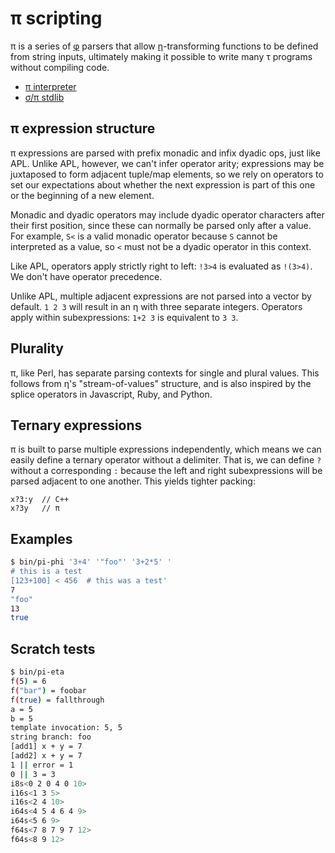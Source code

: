 # π scripting
π is a series of [φ](phi.md) parsers that allow [η](eta.md)-transforming functions to be defined from string inputs, ultimately making it possible to write many τ programs without compiling code.

+ [π interpreter](pi-int.md)
+ [σ/π stdlib](sigma-pi-stdlib.md)


## π expression structure
π expressions are parsed with prefix monadic and infix dyadic ops, just like APL. Unlike APL, however, we can't infer operator arity; expressions may be juxtaposed to form adjacent tuple/map elements, so we rely on operators to set our expectations about whether the next expression is part of this one or the beginning of a new element.

Monadic and dyadic operators may include dyadic operator characters after their first position, since these can normally be parsed only after a value. For example, `S<` is a valid monadic operator because `S` cannot be interpreted as a value, so `<` must not be a dyadic operator in this context.

Like APL, operators apply strictly right to left: `!3>4` is evaluated as `!(3>4)`. We don't have operator precedence.

Unlike APL, multiple adjacent expressions are not parsed into a vector by default. `1 2 3` will result in an η with three separate integers. Operators apply within subexpressions: `1+2 3` is equivalent to `3 3`.


## Plurality
π, like Perl, has separate parsing contexts for single and plural values. This follows from η's "stream-of-values" structure, and is also inspired by the splice operators in Javascript, Ruby, and Python.


## Ternary expressions
π is built to parse multiple expressions independently, which means we can easily define a ternary operator without a delimiter. That is, we can define `?` without a corresponding `:` because the left and right subexpressions will be parsed adjacent to one another. This yields tighter packing:

```
x?3:y  // C++
x?3y   // π
```


## Examples
```bash
$ bin/pi-phi '3+4' '"foo"' '3+2*5' '
# this is a test
[123+100] < 456  # this was a test'
7
"foo"
13
true
```


## Scratch tests
```bash
$ bin/pi-eta
f(5) = 6
f("bar") = foobar
f(true) = fallthrough
a = 5
b = 5
template invocation: 5, 5
string branch: foo
[add1] x + y = 7
[add2] x + y = 7
1 || error = 1
0 || 3 = 3
i8s<0 2 0 4 0 10>
i16s<1 3 5>
i16s<2 4 10>
i64s<4 5 4 6 4 9>
i64s<5 6 9>
f64s<7 8 7 9 7 12>
f64s<8 9 12>
```
